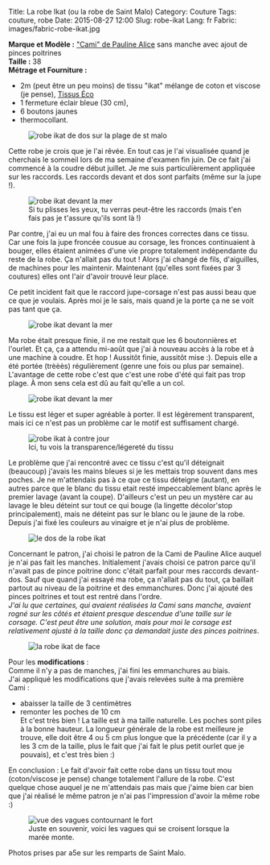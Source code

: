 Title: La robe Ikat	(ou la robe de Saint Malo)
Category: Couture
Tags: couture, robe
Date: 2015-08-27 12:00
Slug: robe-ikat
Lang: fr
Fabric: images/fabric-robe-ikat.jpg


**Marque et Modèle :** ["Cami" de Pauline Alice](http://www.paulinealicepatterns.com/robe-cami) sans manche avec ajout de pinces poitrines<br>
**Taille :** 38 <br>
**Métrage et Fourniture :** <br>
- 2m (peut être un peu moins) de tissu "ikat" mélange de coton et viscose (je pense), [Tissus Éco](http://www.tissu-eco.com/)<br>
- 1 fermeture éclair bleue (30 cm), <br>
- 6 boutons jaunes <br>
- thermocollant. <br>

<figure>
	<img src="/images/robe_st_malo_dos2.JPG" alt="robe ikat de dos sur la plage de st malo">
</figure>

Cette robe je crois que je l'ai rêvée. En tout cas je l'ai visualisée quand je cherchais le sommeil lors de ma semaine d'examen fin juin.
De ce fait j'ai commencé à la coudre début juillet. Je me suis particulièrement appliquée sur les raccords. Les raccords devant et dos sont parfaits (même sur la jupe !).

<figure>
	<img src="/images/robe_st_malo_face.JPG" alt="robe ikat devant la mer">
	<figcaption>Si tu plisses les yeux, tu verras peut-être les raccords (mais t'en fais pas je t'assure qu'ils sont là !)</figcaption>
</figure>
Par contre, j'ai eu un mal fou à faire des fronces correctes dans ce tissu. Car une fois la jupe froncée cousue au corsage, les fronces continuaient à bouger, elles étaient animées d'une vie propre totalement indépendante du reste de la robe. Ça n'allait pas du tout ! Alors j'ai changé de fils, d'aiguilles, de machines pour les maintenir. Maintenant (qu'elles sont fixées par 3 coutures) elles ont l'air d'avoir trouvé leur place.

Ce petit incident fait que le raccord jupe-corsage n'est pas aussi beau que ce que je voulais. Après moi je le sais, mais quand je la porte ça ne se voit pas tant que ça.

<figure>
	<img src="/images/robe_st_malo_dos.JPG" alt="robe ikat devant la mer">
</figure>

Ma robe était presque finie, il ne me restait que les 6 boutonnières et l'ourlet. Et ça, ça a attendu mi-août que j'ai à nouveau accès à la robe et à une machine à coudre.
Et hop ! Aussitôt finie, aussitôt mise :). Depuis elle a été portée (trèèès) régulièrement (genre une fois ou plus par semaine).
L'avantage de cette robe c'est que c'est une robe d'été qui fait pas trop plage. À mon sens cela est dû au fait qu'elle a un col.

<figure>
	<img src="/images/robe_st_malo_haut.JPG" alt="robe ikat devant la mer">
</figure>

Le tissu est léger et super agréable à porter. Il est légèrement transparent, mais ici ce n'est pas un problème car le motif est suffisament chargé.

<figure>
	<img src="/images/robe_st_malo_transparence.JPG" alt="robe ikat à contre jour">
	<figcaption> Ici, tu vois la transparence/légereté du tissu </figcaption>
</figure>

Le problème que j'ai rencontré avec ce tissu c'est qu'il déteignait (beaucoup) j'avais les mains bleues si je les mettais trop souvent dans mes poches. Je ne m'attendais pas à ce que ce tissu déteigne (autant), en autres parce que le blanc du tissu etait resté impeccablement blanc après le premier lavage (avant la coupe). D'ailleurs c'est un peu un mystère car au lavage le bleu déteint sur tout ce qui bouge (la lingette décolor'stop principalement), mais ne déteint pas sur le blanc ou le jaune de la robe.<br>
Depuis j'ai fixé les couleurs au vinaigre et je n'ai plus de problème.

<figure>
	<img src="/images/robe_st_malo_vrai_dos.JPG" alt="le dos de la robe ikat">
</figure>

Concernant le patron, j'ai choisi le patron de la Cami de Pauline Alice auquel je n'ai pas fait les manches. Initialement j'avais choisi ce patron parce qu'il n'avait pas de pince poitrine donc c'était parfait pour mes raccords devant-dos.
Sauf que quand j'ai essayé ma robe, ça n'allait pas du tout, ça baillait partout au niveau de la poitrine et des emmanchures. Donc j'ai ajouté des pinces poitrines et tout est rentré dans l'ordre.<br>
 *J'ai lu que certaines, qui avaient réalisées la Cami sans manche, avaient rogné sur les côtés et étaient presque descendue d'une taille sur le corsage. C'est peut être une solution, mais pour moi le corsage est relativement ajusté à la taille donc ça demandait juste des pinces poitrines*.

<figure>
	<img src="/images/robe_st_malo_face2.JPG" alt="la robe ikat de face">
</figure>

Pour les **modifications** :<br>
Comme il n'y a pas de manches, j'ai fini les emmanchures au biais.<br>
J'ai appliqué les modifications que j'avais relevées suite à ma première Cami :<br>
- abaisser la taille de 3 centimètres<br>
- remonter les poches de 10 cm<br>
Et c'est très bien ! La taille est à ma taille naturelle. Les poches sont piles à la bonne hauteur. La longueur générale de la robe est meilleure je trouve, elle doit être 4 ou 5 cm plus longue que la précédente (car il y a les 3 cm de la taille, plus le fait que j'ai fait le plus petit ourlet que je pouvais), et c'est très bien :)

En conclusion : Le fait d'avoir fait cette robe dans un tissu tout mou (coton/viscose je pense) change totalement l'allure de la robe. C'est quelque chose auquel je ne m'attendais pas mais que j'aime bien car bien que j'ai réalisé le même patron je n'ai pas l'impression d'avoir la même robe :)

<figure>
	<img src="/images/gif_test.gif" alt="vue des vagues contournant le fort">
	<figcaption>Juste en souvenir, voici les vagues qui se croisent lorsque la marée monte.</figcaption>
</figure>

Photos prises par a5e sur les remparts de Saint Malo.